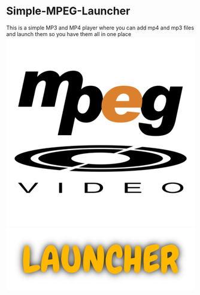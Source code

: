 # Simple-MPEG-Launcher
This is a simple MP3 and MP4 player where you can add mp4 and mp3 files and launch them so you have them all in one place
![Alt text](mpeg-logo)
![Alt text](launcher.png)
